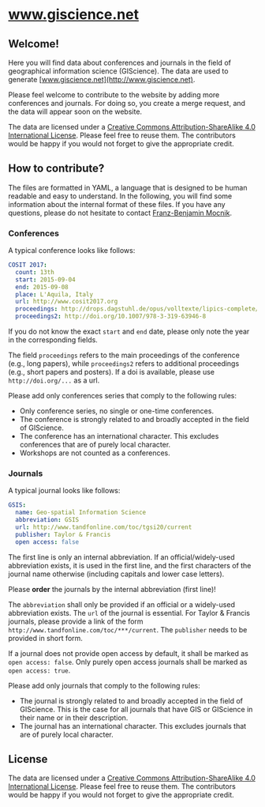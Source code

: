 # www.giscience.net

## Welcome!

Here you will find data about conferences and journals in the field of geographical information science (GIScience).  The data are used to generate [www.giscience.net](http://www.giscience.net).

Please feel welcome to contribute to the website by adding more conferences and journals.  For doing so, you create a merge request, and the data will appear soon on the website.

The data are licensed under a [Creative Commons Attribution-ShareAlike 4.0 International License](https://github.com/giscience/geogrid/blob/master/LICENSE).  Please feel free to reuse them.  The contributors would be happy if you would not forget to give the appropriate credit.

## How to contribute?

The files are formatted in YAML, a language that is designed to be human readable and easy to understand.  In the following, you will find some information about the internal format of these files.  If you have any questions, please do not hesitate to contact [Franz-Benjamin Mocnik](http://www.mocnik-science.net).

### Conferences

A typical conference looks like follows:

```YAML
COSIT 2017:
  count: 13th
  start: 2015-09-04
  end: 2015-09-08
  place: L'Aquila, Italy
  url: http://www.cosit2017.org
  proceedings: http://drops.dagstuhl.de/opus/volltexte/lipics-complete/lipics-vol86-cosit2017-complete.pdf
  proceedings2: http://doi.org/10.1007/978-3-319-63946-8
```

If you do not know the exact `start` and `end` date, please only note the year in the corresponding fields.

The field `proceedings` refers to the main proceedings of the conference (e.g., long papers), while `proceedings2` refers to additional proceedings (e.g., short papers and posters).  If a doi is available, please use `http://doi.org/...` as a url.

Please add only conferences series that comply to the following rules:

* Only conference series, no single or one-time conferences.
* The conference is strongly related to and broadly accepted in the field of GIScience.
* The conference has an international character.  This excludes conferences that are of purely local character.
* Workshops are not counted as a conferences.

### Journals

A typical journal looks like follows:

```YAML
GSIS:
  name: Geo-spatial Information Science
  abbreviation: GSIS
  url: http://www.tandfonline.com/toc/tgsi20/current
  publisher: Taylor & Francis
  open access: false
```

The first line is only an internal abbreviation.  If an official/widely-used abbreviation exists, it is used in the first line, and the first characters of the journal name otherwise (including capitals and lower case letters).

Please **order** the journals by the internal abbreviation (first line)!

The `abbreviation` shall only be provided if an official or a widely-used abbreviation exists.  The `url` of the journal is essential.  For Taylor & Francis journals, please provide a link of the form `http://www.tandfonline.com/toc/***/current`.  The `publisher` needs to be provided in short form.

If a journal does not provide open access by default, it shall be marked as `open access: false`.  Only purely open access journals shall be marked as `open access: true`.

Please add only journals that comply to the following rules:

* The journal is strongly related to and broadly accepted in the field of GIScience.  This is the case for all journals that have GIS or GIScience in their name or in their description.
* The journal has an international character.  This excludes journals that are of purely local character.

## License

The data are licensed under a [Creative Commons Attribution-ShareAlike 4.0 International License](https://github.com/giscience/geogrid/blob/master/LICENSE).  Please feel free to reuse them.  The contributors would be happy if you would not forget to give the appropriate credit.
